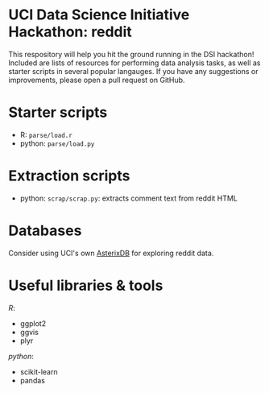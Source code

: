 UCI Data Science Initiative Hackathon: reddit
======

This respository will help you hit the ground running in the DSI hackathon! Included are lists of resources for performing data analysis tasks, as well as starter scripts in several popular langauges. If you have any suggestions or improvements, please open a pull request on GitHub.

Starter scripts
====
+ R: `parse/load.r`
+ python: `parse/load.py`

Extraction scripts
====
+ python: `scrap/scrap.py`: extracts comment text from reddit HTML

Databases
===

Consider using UCI's own [AsterixDB](https://asterixdb.ics.uci.edu/) for exploring reddit data.


Useful libraries & tools
====

_R_:
+ ggplot2
+ ggvis
+ plyr

_python_:
+ scikit-learn
+ pandas
